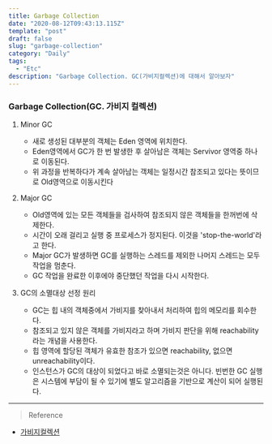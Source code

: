 ```yaml
---
title: Garbage Collection
date: "2020-08-12T09:43:13.115Z"
template: "post"
draft: false
slug: "garbage-collection"
category: "Daily"
tags:
  - "Etc"
description: "Garbage Collection. GC(가비지컬렉션)에 대해서 알아보자"
---
```


### Garbage Collection(GC. 가비지 컬렉션)

1. Minor GC
    - 새로 생성된 대부분의 객체는 Eden 영역에 위치한다.
    - Eden영역에서 GC가 한 번 발생한 후 살아남은 객체는 Servivor 영역중 하나로 이동된다.
    - 위 과정을 반복하다가 계속 살아남는 객체는 일정시간 참조되고 있다는 뜻이므로 Old영역으로 이동시킨다 

2. Major GC
    - Old영역에 있는 모든 객체들을 검사하여 참조되지 않은 객체들을 한꺼번에 삭제한다.
    - 시간이 오래 걸리고 실행 중 프로세스가 정지된다. 이것을 'stop-the-world'라고 한다.
    - Major GC가 발생하면 GC를 실행하는 스레드를 제외한 나머지 스레드는 모두 작업을 멈춘다.
    - GC 작업을 완료한 이후에야 중단했던 작업을 다시 시작한다.

3. GC의 소멸대상 선정 원리
    - GC는 힙 내의 객체중에서 가비지를 찾아내서 처리하여 힙의 메모리를 회수한다.
    - 참조되고 있지 않은 객체를 가비지라고 하며 가비지 판단을 위해 reachability라는 개념을 사용한다.
    - 힙 영역에 할당된 객체가 유효한 참조가 있으면 reachability, 없으면 unreachability이다.
    - 인스턴스가 GC의 대상이 되었다고 바로 소멸되는것은 아니다. 빈번한 GC 실행은 시스템에 부담이 될 수 있기에 별도 알고리즘을 기반으로 계산이 되어 실행된다.

<hr>

> Reference
- [가비지컬렉션](https://asfirstalways.tistory.com/m/159)
